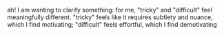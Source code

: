 ah! I am wanting to clarify something: for me, "tricky" and "difficult" feel meaningfully different. "tricky" feels like it requires subtlety and nuance, which I find motivating; "difficult" feels effortful, which I find demotivating
